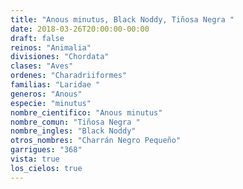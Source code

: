 ```yaml
---
title: "Anous minutus, Black Noddy, Tiñosa Negra "
date: 2018-03-26T20:00:00-00:00
draft: false
reinos: "Animalia"
divisiones: "Chordata"
clases: "Aves"
ordenes: "Charadriiformes"
familias: "Laridae "
generos: "Anous"
especie: "minutus"
nombre_cientifico: "Anous minutus"
nombre_comun: "Tiñosa Negra "
nombre_ingles: "Black Noddy"
otros_nombres: "Charrán Negro Pequeño"
garrigues: "368"
vista: true
los_cielos: true
---
```

